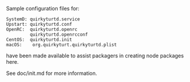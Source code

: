 Sample configuration files for:
```
SystemD: quirkyturtd.service
Upstart: quirkyturtd.conf
OpenRC:  quirkyturtd.openrc
         quirkyturtd.openrcconf
CentOS:  quirkyturtd.init
macOS:    org.quirkyturt.quirkyturtd.plist
```
have been made available to assist packagers in creating node packages here.

See doc/init.md for more information.
